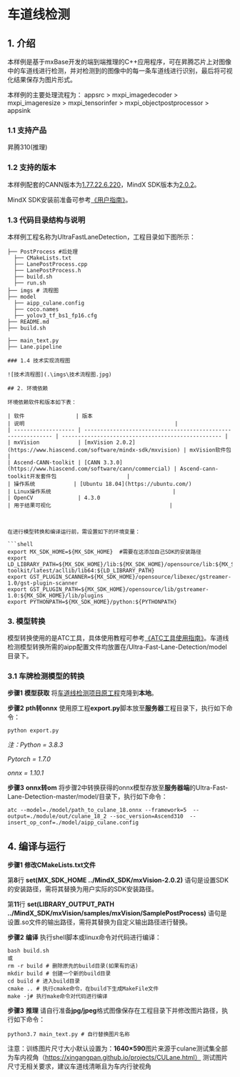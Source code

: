 # 车道线检测

## 1. 介绍

本样例是基于mxBase开发的端到端推理的C++应用程序，可在昇腾芯片上对图像中的车道线进行检测，并对检测到的图像中的每一条车道线进行识别，最后将可视化结果保存为图片形式。

本样例的主要处理流程为： appsrc > mxpi_imagedecoder > mxpi_imageresize > mxpi_tensorinfer > mxpi_objectpostprocessor > appsink 

### 1.1 支持产品

昇腾310(推理)

### 1.2 支持的版本

本样例配套的CANN版本为[1.77.22.6.220](https://www.hiascend.com/software/cann/commercial)，MindX SDK版本为[2.0.2](https://www.hiascend.com/software/mindx-sdk/mxvision)。

MindX SDK安装前准备可参考[《用户指南》](https://gitee.com/ascend/mindxsdk-referenceapps/blob/master/docs/quickStart/1-1安装SDK开发套件.md)。

###  1.3 代码目录结构与说明

本样例工程名称为UltraFastLaneDetection，工程目录如下图所示：

```
├── PostProcess #后处理
  ├── CMakeLists.txt
  ├── LanePostProcess.cpp 
  ├── LanePostProcess.h
  ├── build.sh 
  ├── run.sh
├── imgs # 流程图  
├── model
  ├── aipp_culane.config
  ├── coco.names
  ├── yolov3_tf_bs1_fp16.cfg
├── README.md 
├── build.sh 

├── main_text.py
├── Lane.pipeline

### 1.4 技术实现流程图

![技术流程图](.\imgs\技术流程图.jpg)

## 2. 环境依赖

环境依赖软件和版本如下表：

| 软件                | 版本                                                         | 说明                                               |
| ------------------- | ------------------------------------------------------------ | -------------------------------------------------- |
| mxVision            | [mxVision 2.0.2](https://www.hiascend.com/software/mindx-sdk/mxvision) | mxVision软件包                                     |
| Ascend-CANN-toolkit | [CANN 3.3.0](https://www.hiascend.com/software/cann/commercial) | Ascend-cann-toolkit开发套件包                      |
| 操作系统            | [Ubuntu 18.04](https://ubuntu.com/)                          | Linux操作系统                                      |
| OpenCV              | 4.3.0                                                        | 用于结果可视化                                     |



在进行模型转换和编译运行前，需设置如下的环境变量：

```shell
export MX_SDK_HOME=${MX_SDK_HOME}  #需要在这添加自己SDK的安装路径
export LD_LIBRARY_PATH=${MX_SDK_HOME}/lib:${MX_SDK_HOME}/opensource/lib:${MX_SDK_HOME}/opensource/lib64:/usr/local/Ascend/ascend-toolkit/latest/acllib/lib64:${LD_LIBRARY_PATH}
export GST_PLUGIN_SCANNER=${MX_SDK_HOME}/opensource/libexec/gstreamer-1.0/gst-plugin-scanner
export GST_PLUGIN_PATH=${MX_SDK_HOME}/opensource/lib/gstreamer-1.0:${MX_SDK_HOME}/lib/plugins
export PYTHONPATH=${MX_SDK_HOME}/python:${PYTHONPATH}
```



### 3. 模型转换

模型转换使用的是ATC工具，具体使用教程可参考[《ATC工具使用指南》](https://support.huaweicloud.com/tg-cannApplicationDev330/atlasatc_16_0037.html)。车道线检测模型转换所需的aipp配置文件均放置在/Ultra-Fast-Lane-Detection/model目录下。

### 3.1 车牌检测模型的转换

**步骤1** **模型获取** 将[车道线检测项目原工程](https://github.com/cfzd/Ultra-Fast-Lane-Detection)克隆到**本地**。


**步骤2** **pth转onnx** 使用原工程**export.py**脚本放至**服务器**工程目录下，执行如下命令：

```
python export.py
```

*注：Python = 3.8.3*

*Pytorch = 1.7.0*

*onnx = 1.10.1*

**步骤3** **onnx转om** 将步骤2中转换获得的onnx模型存放至**服务器端**的Ultra-Fast-Lane-Detection-master/model/目录下，执行如下命令：

```shell
atc --model=./model/path_to_culane_18.onnx --framework=5  --output=./module/out/culane_18_2 --soc_version=Ascend310  --insert_op_conf=./model/aipp_culane.config
```


## 4. 编译与运行

**步骤1** **修改CMakeLists.txt文件** 

第**8**行 **set(MX_SDK_HOME ../MindX_SDK/mxVision-2.0.2)** 语句是设置SDK的安装路径，需将其替换为用户实际的SDK安装路径。

第**11**行 **set(LIBRARY_OUTPUT_PATH ../MindX_SDK/mxVision/samples/mxVision/SamplePostProcess)** 语句是设置.so文件的输出路径，需将其替换为自定义输出路径进行替换。


**步骤2** **编译**  执行shell脚本或linux命令对代码进行编译：

```shell
bash build.sh
或
rm -r build # 删除原先的build目录(如果有的话)
mkdir build # 创建一个新的build目录
cd build # 进入build目录
cmake .. # 执行cmake命令，在build下生成MakeFile文件
make -j# 执行make命令对代码进行编译
```

**步骤3** **推理** 请自行准备**jpg/jpeg**格式图像保存在工程目录下并修改图片路径，执行如下命令：

```shell
python3.7 main_text.py # 自行替换图片名称
```
注意：训练图片尺寸大小默认设置为：**1640×590**图片来源于culane测试集全部为车内视角（https://xingangpan.github.io/projects/CULane.html）
测试图片尺寸无相关要求，建议车道线清晰且为车内行驶视角
















